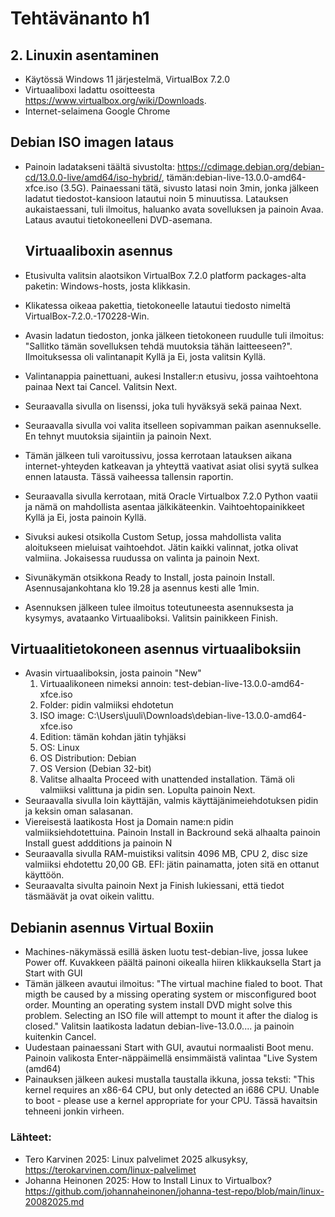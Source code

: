 # Tehtävänanto h1

## 2. Linuxin asentaminen
- Käytössä Windows 11 järjestelmä, VirtualBox 7.2.0
- Virtuaaliboxi ladattu osoitteesta https://www.virtualbox.org/wiki/Downloads.
- Internet-selaimena Google Chrome

## Debian ISO imagen lataus
- Painoin ladatakseni täältä sivustolta: https://cdimage.debian.org/debian-cd/13.0.0-live/amd64/iso-hybrid/, tämän:debian-live-13.0.0-amd64-xfce.iso (3.5G). Painaessani tätä, sivusto latasi noin 3min, jonka jälkeen ladatut tiedostot-kansioon latautui noin 5 minuutissa. Latauksen aukaistaessani, tuli ilmoitus, haluanko avata sovelluksen ja painoin Avaa. Lataus avautui tietokoneelleni DVD-asemana. 

  ## Virtuaaliboxin asennus
- Etusivulta valitsin alaotsikon VirtualBox 7.2.0 platform packages-alta paketin: Windows-hosts, josta klikkasin.
- Klikatessa oikeaa pakettia, tietokoneelle latautui tiedosto nimeltä VirtualBox-7.2.0.-170228-Win.
- Avasin ladatun tiedoston, jonka jälkeen tietokoneen ruudulle tuli ilmoitus: "Sallitko tämän sovelluksen tehdä muutoksia tähän laitteeseen?". Ilmoituksessa oli valintanapit Kyllä ja Ei, josta valitsin Kyllä.
- Valintanappia painettuani, aukesi Installer:n etusivu, jossa vaihtoehtona painaa Next tai Cancel. Valitsin Next. 
- Seuraavalla sivulla on lisenssi, joka tuli hyväksyä sekä painaa Next.
- Seuraavalla sivulla voi valita itselleen sopivamman paikan asennukselle. En tehnyt muutoksia sijaintiin ja painoin Next.
- Tämän jälkeen tuli varoitussivu, jossa kerrotaan latauksen aikana internet-yhteyden katkeavan ja yhteyttä vaativat asiat olisi syytä sulkea ennen latausta. Tässä vaiheessa tallensin raportin. 
- Seuraavalla sivulla kerrotaan, mitä Oracle Virtualbox 7.2.0 Python vaatii ja nämä on mahdollista asentaa jälkikäteenkin. Vaihtoehtopainikkeet Kyllä ja Ei, josta painoin Kyllä.
- Sivuksi aukesi otsikolla Custom Setup, jossa mahdollista valita aloitukseen mieluisat vaihtoehdot. Jätin kaikki valinnat, jotka olivat valmiina. Jokaisessa ruudussa on valinta ja painoin Next.
- Sivunäkymän otsikkona Ready to Install, josta painoin Install. Asennusajankohtana klo 19.28 ja asennus kesti alle 1min.
- Asennuksen jälkeen tulee ilmoitus toteutuneesta asennuksesta ja kysymys, avataanko Virtuaaliboksi. Valitsin painikkeen Finish.

## Virtuaalitietokoneen asennus virtuaaliboksiin
- Avasin virtuaaliboksin, josta painoin "New"
  1. Virtuaalikoneen nimeksi annoin: test-debian-live-13.0.0-amd64-xfce.iso
  2. Folder: pidin valmiiksi ehdotetun
  3. ISO image: C:\Users\juuli\Downloads\debian-live-13.0.0-amd64-xfce.iso
  4. Edition: tämän kohdan jätin tyhjäksi
  5. OS: Linux
  6. OS Distribution: Debian
  7. OS Version (Debian 32-bit)
  8. Valitse alhaalta Proceed with unattended installation. Tämä oli valmiiksi valittuna ja pidin sen. Lopulta painoin Next.
- Seuraavalla sivulla loin käyttäjän, valmis käyttäjänimeiehdotuksen pidin ja keksin oman salasanan.
- Viereisestä laatikosta Host ja Domain name:n pidin valmiiksiehdotettuina. Painoin Install in Backround sekä alhaalta painoin Install guest addditions ja painoin N
- Seuraavalla sivulla RAM-muistiksi valitsin 4096 MB, CPU 2, disc size valmiiksi ehdotettu 20,00 GB. EFI: jätin painamatta, joten sitä en ottanut käyttöön.
- Seuraavalta sivulta painoin Next ja Finish lukiessani, että tiedot täsmäävät ja ovat oikein valittu.

## Debianin asennus Virtual Boxiin
- Machines-näkymässä esillä äsken luotu test-debian-live, jossa lukee Power off. Kuvakkeen päältä painoni oikealla hiiren klikkauksella Start ja Start with GUI
- Tämän jälkeen avautui ilmoitus: "The virtual machine fialed to boot. That migth be caused by a missing operating system or misconfigured boot order. Mounting an operating system install DVD might solve this problem. Selecting an ISO file will attempt to mount it after the dialog is closed." Valitsin laatikosta ladatun debian-live-13.0.0.... ja painoin kuitenkin Cancel.
- Uudestaan painaessani Start with GUI, avautui normaalisti Boot menu. Painoin valikosta Enter-näppäimellä ensimmäistä valintaa "Live System (amd64)
- Painauksen jälkeen aukesi mustalla taustalla ikkuna, jossa teksti: "This kernel requires an x86-64 CPU, but only detected an i686 CPU. Unable to boot - please use a kernel appropriate for your CPU. Tässä havaitsin tehneeni jonkin virheen.

### Lähteet:
- Tero Karvinen 2025: Linux palvelimet 2025 alkusyksy, https://terokarvinen.com/linux-palvelimet
- Johanna Heinonen 2025: How to Install Linux to Virtualbox? https://github.com/johannaheinonen/johanna-test-repo/blob/main/linux-20082025.md
